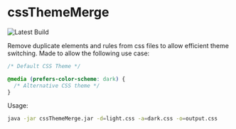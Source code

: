 # cssThemeMerge

![Latest Build](https://github.com/sebdroid/cssThemeMerge/workflows/Java%20CI%20with%20Maven/badge.svg)

Remove duplicate elements and rules from css files to allow efficient theme switching. Made to allow the following use case:
```css
/* Default CSS Theme */

@media (prefers-color-scheme: dark) {
  /* Alternative CSS theme */
}
```
Usage:
```bash
java -jar cssThemeMerge.jar -d=light.css -a=dark.css -o=output.css
```
